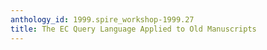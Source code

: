 ```yaml
---
anthology_id: 1999.spire_workshop-1999.27
title: The EC Query Language Applied to Old Manuscripts
---
```

